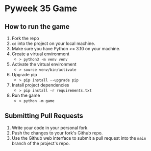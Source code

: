 # Pyweek 35 Game

## How to run the game

1. Fork the repo
1. `cd` into the project on your local machine.
1. Make sure you have Python >= 3.10 on your machine.
1. Create a virtual environment
    - `> python3 -m venv venv`
1. Activate the virtual environment
    - `> source venv/bin/activate`
1. Upgrade pip
    - `> pip install --upgrade pip`
1. Install project dependencies
    - `> pip install -r requirements.txt`
1. Run the game
    - `> python -m game`

## Submitting Pull Requests

1. Write your code in your personal fork.
1. Push the changes to your fork's Github repo.
1. Use the Github web interface to submit a pull request into the `main` branch of the project's repo.
